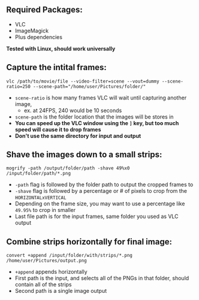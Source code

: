 ## Required Packages:

- VLC
- ImageMagick
- Plus dependencies 


**Tested with Linux, should work universally**

## Capture the intital frames: 

`vlc /path/to/movie/file --video-filter=scene --vout=dummy --scene-ratio=250 --scene-path="/home/user/Pictures/folder/"`

- `scene-ratio` is how many frames VLC will wait until capturing another image, 
  - ex. at 24FPS, 240 would be 10 seconds
- `scene-path` is the folder location that the images will be stores in
- **You can speed up the VLC window using the `]` key, but too much speed will cause it to drop frames**
- **Don't use the same directory for input and output**

## Shave the images down to a small strips:

`mogrify -path /output/folder/path -shave 49%x0 /input/folder/path/*.png`

- `-path` flag is followed by the folder path to output the cropped frames to
- `-shave` flag is followed by a percentage or # of pixels to crop from the `HORIZONTALxVERTICAL`
 - Depending on the frame size, you may want to use a percentage like `49.95%` to crop in smaller
- Last file path is for the input frames, same folder you used as VLC output

## Combine strips horizontally for final image:

`convert +append /input/folder/with/strips/*.png /home/user/Pictures/output.png`

- `+append` appends horizontally
- First path is the input, and selects all of the PNGs in that folder, should contain all of the strips
- Second path is a single image output
